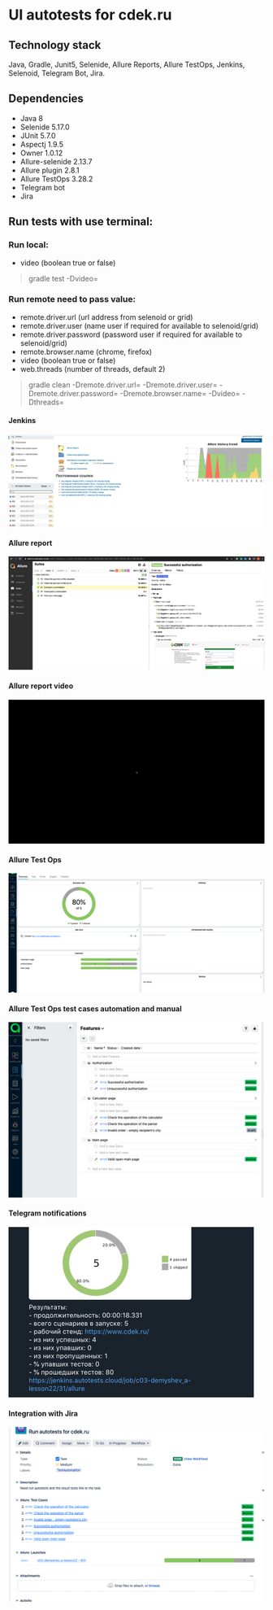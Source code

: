 # UI autotests for cdek.ru 

## Technology stack
Java, Gradle, Junit5, Selenide, Allure Reports, Allure TestOps, Jenkins, Selenoid, Telegram Bot, Jira.

## Dependencies
* Java 8
* Selenide 5.17.0
* JUnit 5.7.0
* Aspectj 1.9.5
* Owner 1.0.12
* Allure-selenide 2.13.7
* Allure plugin 2.8.1
* Allure TestOps 3.28.2
* Telegram bot
* Jira

## Run tests with use terminal:

### Run local:

* video (boolean true or false)

> gradle test -Dvideo=

### Run remote need to pass value:

* remote.driver.url (url address from selenoid or grid)
* remote.driver.user (name user if required for available to selenoid/grid)
* remote.driver.password (password user if required for available to selenoid/grid)
* remote.browser.name (chrome, firefox)
* video (boolean true or false)
* web.threads (number of threads, default 2)

> gradle clean -Dremote.driver.url= -Dremote.driver.user= -Dremote.driver.password= -Dremote.browser.name= -Dvideo= -Dthreads=

#### Jenkins
![Jenkins](src/test/resources/images/Jenkins.png)

#### Allure report
![Allure](src/test/resources/images/AllureReport1.png)

#### Allure report video
![SelenoidGif](src/test/resources/images/SelenoidGif.gif)

#### Allure Test Ops
![AllureTestOps](src/test/resources/images/AllureTestOps.png)

#### Allure Test Ops test cases automation and manual
![AllureTestOpsTestCases](src/test/resources/images/AllureTestOpsTestCases.png)

#### Telegram notifications
![Telegram1](src/test/resources/images/Telegram.jpg)

#### Integration with Jira
![Jira](src/test/resources/images/Jira.png)